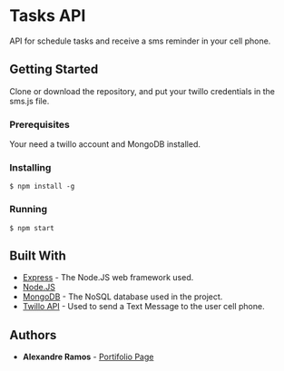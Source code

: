 # Tasks API

API for schedule tasks and receive a sms reminder in your cell phone.

## Getting Started

Clone or download the repository, and put your twillo credentials in the sms.js file.

### Prerequisites

Your need a twillo account and MongoDB installed.

### Installing
```
$ npm install -g
```

### Running
```
$ npm start
```

## Built With

* [Express](https://expressjs.com/) - The Node.JS web framework used.
* [Node.JS](https://nodejs.org/)
* [MongoDB](https://www.mongodb.com/) - The NoSQL database used in the project.
* [Twillo API](https://www.twilio.com/) - Used to send a Text Message to the user cell phone.


## Authors

* **Alexandre Ramos** - [Portifolio Page](http://alexramos.esy.es)


